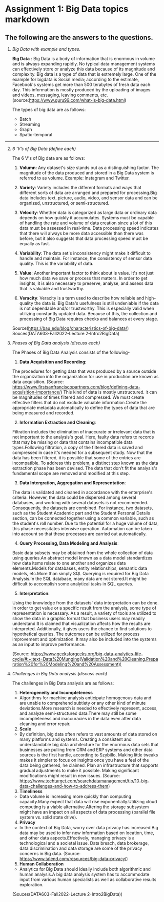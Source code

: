 # Assignment 1: Big Data topics markdown

## The following are the answers to the questions.

1. *Big Data with example and types.*

   **Big Data**
 : Big Data is a body of information that is enormous in volume and is always expanding rapidly. No typical data management systems can effectively store or analyze this data because of its magnitude and complexity. Big data is a type of data that is extremely large. One of the example for bigdata is Social media; according to the estimate, Facebook's systems get more than 500 terabytes of fresh data each day. This information is mostly produced by the uploading of images and videos, messaging, leaving comments, etc.  
   (source:https://www.guru99.com/what-is-big-data.html)

   The types of big data are as follows:
   - Batch
   - Streaming
   - Graph
   - Spatio-temporal
---
2. *6 ‘V’s of Big Data (define each)*

   The 6 V's of Big data are as follows:

     1. **Volumn**:
    Any dataset's size stands out as a distinguishing factor. The magnitude of the data produced and stored in a Big Data system is referred to as volume. Example: Instagram and Twitter.

     2. **Variety**:
    Variety includes the different formats and ways that different sorts of data are arranged and prepared for processing.Big data includes text, picture, audio, video, and sensor data and can be organized, unstructured, or semi-structured.

     3. **Velocity**:
    Whether data is categorized as large data or ordinary data depends on how quickly it accumulates. Systems must be capable of handling the rate and volume of data creation since a lot of this data must be assessed in real-time. Data processing speed indicates that there will always be more data accessible than there was before, but it also suggests that data processing speed must be equally as fast.

     4. **Variability**:
    The data set's inconsistency might make it difficult to handle and maintain. For instance, the consistency of sensor data quality. This is the variability of data.

     5. **Value**:
    Another important factor to think about is value. It's not just how much data we save or process that matters. In order to get insights, it is also necessary to preserve, analyse, and assess data that is valuable and trustworthy.

     6. **Veracity**:
    Veracity is a term used to describe how reliable and high-quality the data is. Big Data's usefulness is still undeniable if the data is not dependable and/or trustworthy. This is especially valid when utilizing constantly updated data. Because of this, the collection and processing of Big Data requires checks and balances at every stage. 

     Source(https://bau.edu/blog/characteristics-of-big-data/)
     Souces(DATA603-Fall2022-Lecture 2-Intro2BigData)


3. *Phases of Big Data analysis (discuss each)*
   
   The Phases of Big Data Analysis consists of the following-

   1. **Data Acquisition and Recording**:

     The procedures for getting data that was produced by a source outside the organization into the organization for use in production are known as data acquisition.
      (Source: https://www.firstsanfranciscopartners.com/blog/defining-data-acquisition-importance/)
       This kind of data is mostly unstructured. It can be magnitudes of times filtered and compressed. We must create effective filters that do not exclude valuable information.Create the appropriate metadata automatically to define the types of data that are being measured and recorded.

   2. **Information Extraction and Cleaning**:

     Filtration includes the elimination of inaccurate or irrelevant data that is not important to the analysis's goal. Here, faulty data refers to records that may be missing or data that contains incompatible data types.Following filtration, a copy of the filtered data is saved and compressed in case it's needed for a subsequent study.
     Now that the data has been filtered, it is possible that some of the entries are incompatible. To address this problem, a distinct step known as the data extraction phase has been devised. The data that don't fit the analysis's fundamental scope are removed and modified at this step.

   3. **Data Intergration, Aggregation and Representation**:

     The data is validated and cleaned in accordance with the enterprise's criteria. However, the data could be dispersed among several databases, and working with several datasets is not recommended. Consequently, the datasets are combined. For instance, two datasets, such as the Student Academic part and the Student Personal Details section, can be connected together using a common variable, such as the student's roll number. Due to the potential for a huge volume of data, this phase necessitates intensive operation. Automation can be taken into account so that these processes are carried out automatically.

   4. **Query Processing, Data Modeling and Analysis**:

     Basic data subsets may be obtained from the whole collection of data using queries.An abstract model known as a data model standardizes how data items relate to one another and organizes data elements.Models for databases, entity relationships, semantic data models, etc.More than simply SQL Querying is required for Big Data Analysis.In the SQL database, many data are not stored.It might be difficult to accomplish some analytical tasks in SQL queries.

   5. **Interpretation**:

     Using the knowledge from the datasets' data interpretation can be done. In order to get value or a specific result from the analysis, some type of representation is necessary. As a result, a variety of tools are utilized to show the data in a graphic format that business users may readily understand.It is claimed that visualization affects how the results are interpreted. Additionally, it gives users the chance to find solutions to hypothetical queries.
     The outcomes can be utilized for process improvement and optimization. It may also be included into the systems as an input to improve performance.

     (Source: https://www.geeksforgeeks.org/big-data-analytics-life-cycle/#:~:text=Data%20Munging(Validation%20and%20Cleaning,Preparation%20for%20Modeling%20and%20Assessment))

4. *Challenges in Big Data analysis (discuss each)*

    The challenges in Big Data analysis are as follows:

     1. **Heterogeneity and Incompleteness**
     - Algorithms for machine analysis anticipate homogenous data and are unable to comprehend subtlety or any other kind of minute deviations.More research is needed to effectively represent, access, and analyze semi-structured data.There may still be some incompleteness and inaccuracies in the data even after data cleaning and error repair.
     2. **Scale**
     - By definition, big data often refers to vast amounts of data stored on many platforms and systems. Creating a consistent and understandable big data architecture for the enormous data sets that businesses are pulling from CRM and ERP systems and other data sources is the first hurdle, according to Szybillo.
     Making little tweaks makes it simpler to focus on insights once you have a feel of the data being gathered, he claimed. Plan an infrastructure that supports gradual adjustments to make it possible. Making significant modifications might result in new issues.
      (Source: https://www.techtarget.com/searchdatamanagement/tip/10-big-data-challenges-and-how-to-address-them)

     3. **Timeliness**
     - Data volume is increasing more quickly than computing capacity.Many expect that data will rise exponentially.Utilizing cloud computing is a viable alternative.Altering the storage subsystem might have an impact on all aspects of data processing (parallel file system vs. solid state drive).

     4. **Privacy**
     - In the context of Big Data, worry over data privacy has increased.Big data may be used to infer new information based on location, time, and other data aspects.Effectively, managing privacy is a technological and a societal issue. Data breach, data brokerage, data discrimination and data storage are some of the privacy concerns in Big data.
     (Source: https://www.talend.com/resources/big-data-privacy/)

     5. **Human Collaboration**
     - Analytics for Big Data should ideally include both algorithmic and human analysis.A big data analysis system has to accommodate input from various human specialists as well as collaborative results exploration.

     (Souces(DATA603-Fall2022-Lecture 2-Intro2BigData))




